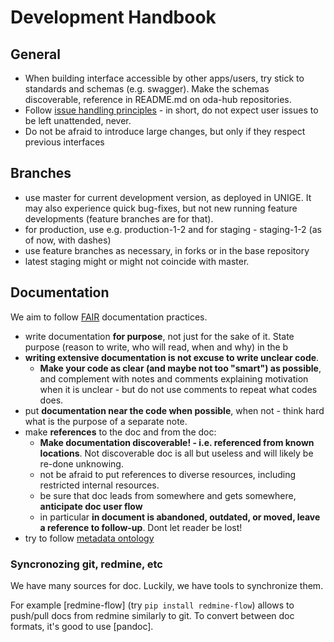 # Development Handbook


## General

* When building interface accessible by other apps/users, try stick to standards and schemas (e.g. swagger). Make the schemas discoverable, reference in README.md on oda-hub repositories.
* Follow [issue handling principles](https://github.com/oda-hub/doc-ops-reporting#issue-handling-principles) - in short, do not expect user issues to be left unattended, never.
* Do not be afraid to introduce large changes, but only if they respect previous interfaces

## Branches

* use master for current development version, as deployed in UNIGE. It may also experience quick bug-fixes, but not new running feature developments (feature branches are for that).
* for production, use e.g. production-1-2 and for staging - staging-1-2 (as of now, with dashes)
* use feature branches as necessary, in forks or in the base repository
* latest staging might or might not coincide with master. 


## Documentation

We aim to follow [FAIR](https://www.fairsfair.eu/news/fair-assessment-and-certification-eosc-region-report-available) documentation practices.

* write documentation **for purpose**, not just for the sake of it. State purpose (reason to write, who will read, when and why) in the b
* **writing extensive documentation is not excuse to write unclear code**. 
   * **Make your code as clear (and maybe not too "smart") as possible**, and complement with notes and comments explaining motivation when it is unclear - but do not use comments to repeat what codes does. 
* put **documentation near the code when possible**, when not - think hard what is the purpose of a separate note.
* make **references** to the doc and from the doc:
   *  **Make documentation discoverable! - i.e. referenced from known locations**. Not discoverable doc is all but useless and will likely be re-done unknowing. 
   *  not be afraid to put references to diverse resources, including restricted internal resources. 
   *  be sure that doc leads from somewhere and gets somewhere, **anticipate doc user flow**
   *  in particular **in document is abandoned, outdated, or moved, leave a reference to follow-up**. Dont let reader be lost!
* try to follow [metadata ontology](https://redmine.astro.unige.ch/projects/cdci/wiki/Metadata-Schema)


### Syncronozing git, redmine, etc

We have many sources for doc. Luckily, we have tools to synchronize them.

For example [redmine-flow] (try `pip install redmine-flow`) allows to push/pull docs from redmine similarly to git. 
To convert between doc formats, it's good to use [pandoc].
